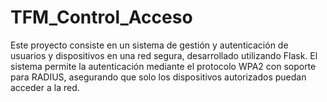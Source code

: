 # TFM_Control_Acceso
Este proyecto consiste en un sistema de gestión y autenticación de usuarios y dispositivos en una red segura, desarrollado utilizando Flask. El sistema permite la autenticación mediante el protocolo WPA2 con soporte para RADIUS, asegurando que solo los dispositivos autorizados puedan acceder a la red.
